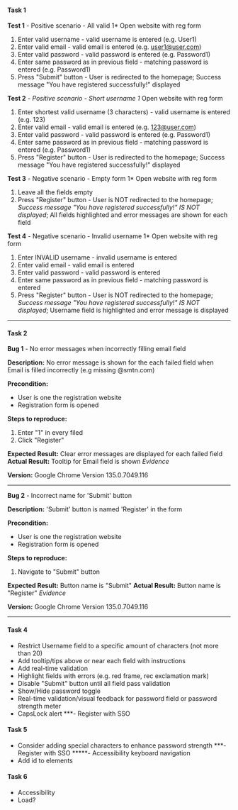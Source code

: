 #### Task 1

**Test 1** - Positive scenario - All valid
1* Open website with reg form
1. Enter valid username - valid username is entered (e.g. User1)
2. Enter valid email - valid email is entered (e.g. user1@user.com)
3. Enter valid password - valid password is entered (e.g. Password1)
4. Enter same password as in previous field - matching password is entered (e.g. Password1)
5. Press "Submit" button - User is redirected to the homepage; Success message "You have registered successfully!" displayed

**Test 2** - *Positive scenario - Short username
1* Open website with reg form
1. Enter shortest valid username (3 characters) - valid username is entered (e.g. 123)
2. Enter valid email - valid email is entered (e.g. 123@user.com)
3. Enter valid password - valid password is entered (e.g. Password1)
4. Enter same password as in previous field - matching password is entered (e.g. Password1)
5. Press "Register" button - User is redirected to the homepage; Success message "You have registered successfully!" displayed

**Test 3** - Negative scenario - Empty form
1* Open website with reg form
1. Leave all the fields empty
2. Press "Register" button - User is NOT redirected to the homepage; *Success message "You have registered successfully!" IS NOT displayed*; All fields highlighted and error messages are shown for each field 

**Test 4** - Negative scenario - Invalid username
1* Open website with reg form
1. Enter INVALID username - invalid username is entered
2. Enter valid email - valid email is entered
3. Enter valid password - valid password is entered
4. Enter same password as in previous field - matching password is entered
5. Press "Register" button - User is NOT redirected to the homepage; *Success message "You have registered successfully!" IS NOT displayed*; Username field is highlighted and error message is displayed
________________

#### Task 2

**Bug 1** - No error messages when incorrectly filling email field

**Description:** No error message is shown for the each failed field when Email is filled incorrectly (e.g missing @smtn.com)

**Precondition:**
- User is one the registration website
- Registration form is opened

**Steps to reproduce:**
1. Enter "1" in every filed
2. Click "Register"

**Expected Result:** Clear error messages are displayed for each failed field
**Actual Result:** Tooltip for Email field is shown 
*Evidence*

**Version:** Google Chrome Version 135.0.7049.116
_____________________

**Bug 2** - Incorrect name for 'Submit' button

**Description:** 'Submit' button is named 'Register' in the form

**Precondition:**
- User is one the registration website
- Registration form is opened

**Steps to reproduce:**
1. Navigate to "Submit" button
 
**Expected Result:** Button name is "Submit"
**Actual Result:** Button name is "Register"
*Evidence*

**Version:** Google Chrome Version 135.0.7049.116
_____________

#### Task 4

- Restrict Username field to a specific amount of characters (not more than 20)
- Add tooltip/tips above or near each field with instructions
- Add real-time validation
- Highlight fields with errors (e.g. red frame, rec exclamation mark)
- Disable "Submit" button until all field pass validation
- Show/Hide password toggle
- Real-time validation/visual feedback for password field or password strength meter
- CapsLock alert
***- Register with SSO

#### Task 5

- Consider adding special characters to enhance password strength
***- Register with SSO
*****- Accessibility keyboard navigation
- Add id to elements 

#### Task 6
- Accessibility
- Load?

